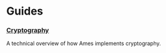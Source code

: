 # Guides

### [Cryptography](urbit-docs/system/kernel/ames/guides/cryptography)

A technical overview of how Ames implements cryptography.
